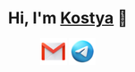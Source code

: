 <h1 align="center">Hi, I'm <a href="https://kpechenenko.ru/">Kostya</a> 👋</h1>

<p align="center">
  <a href="mailto:kpechenenko@yandex.ru"><img alt="kostya pechenenko | Gmail" title="Mail" height="48" width="48" src="assets/email.png"></a>
  <a href="https://t.me/kpechenenko"><img alt="kostya pechenenko | Telegram" title="Telegram" height="48" width="48" src="assets/telegram.png"></a>
</p>
